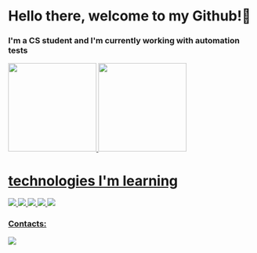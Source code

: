 # Hello there, welcome to my Github!👋
### I'm a CS student and I'm currently working with automation tests 
<div>
<a href="https://github.com/jpbarbosa44">
<img height="180em" src="https://github-readme-stats.vercel.app/api/top-langs/?username=jpbarbosa44&layout=compact&langs_count=7&theme=tokyonight"/>
<img height="180em" src="https://github-readme-stats.vercel.app/api?username=jpbarbosa44&show_icons=true&theme=tokyonight&include_all_commits=true&count_private=true"/>
</div>

 # technologies I'm learning
 <div>
 <img src="https://img.shields.io/badge/Python-14354C?style=for-the-badge&logo=python&logoColor=white" />
 <img src="https://img.shields.io/badge/TypeScript-007ACC?style=for-the-badge&logo=typescript&logoColor=white" />
 <img src="https://img.shields.io/badge/JavaScript-F7DF1E?style=for-the-badge&logo=javascript&logoColor=black" />
 <img src="https://img.shields.io/badge/Node.js-43853D?style=for-the-badge&logo=node.js&logoColor=white" />
 <img src="https://img.shields.io/badge/.NET-5C2D91?style=for-the-badge&logo=.net&logoColor=white" />
 </div>     
  
### Contacts:
<div>
<a href="https://www.linkedin.com/in/joão-pedro-barbosa-196924190" target="_blank"><img src="https://img.shields.io/badge/-LinkedIn-%230077B5?style=for-the-badge&logo=linkedin&logoColor=white" target="_blank"></a>   
</div>
